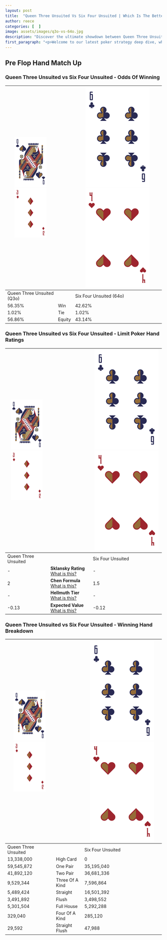 ```yaml
---
layout: post
title:  "Queen Three Unsuited Vs Six Four Unsuited | Which Is The Better Hand In Poker? A Complete Guide"
author: reece
categories: [  ]
image: assets/images/q3o-vs-64o.jpg
description: "Discover the ultimate showdown between Queen Three Unsuited and Six Four Unsuited in poker! Uncover the odds, strategies, and scenarios where one hand triumphs over the other. Get ready to up your poker game with this thrilling analysis."
first_paragraph: "<p>Welcome to our latest poker strategy deep dive, where we're pitting two distinct hands against each other in a high-stakes showdown: Queen Three Unsuited vs Six Four Unsuited.</p><p>In the dynamic world of poker, every decision counts, and knowing which hand holds the upper hand is key to your success at the table.</p><p>In this article, we'll dissect these two hands, explore the scenarios where one dominates the other, and equip you with the knowledge to make strategic choices that can tip the odds in your favor.</p><p>Get ready to unravel the intriguing dynamics of these poker hands and elevate your game to new heights.</p>"
---
```




[comment]: # (sp0)

## Pre Flop Hand Match Up

<div class="table hand-ratings" markdown="1"> 



### Queen Three Unsuited vs Six Four Unsuited - Odds Of Winning


    
| ![image info](assets/images/hand1/Q.png) ![image info](assets/images/hand1/3o.png) |  | ![image info](assets/images/hand2/6.png) ![image info](assets/images/hand2/4o.png) |
| -------- | -------- | -------- |
| Queen Three Unsuited (Q3o) |  | Six Four Unsuited (64o) |
| 56.35% | Win | 42.62% |
| 1.02% | Tie | 1.02% |
| 56.86% | Equity | 43.14% |




[comment]: # (sp1)



### Queen Three Unsuited vs Six Four Unsuited - Limit Poker Hand Ratings


    
| ![image info](assets/images/hand1/Q.png) ![image info](assets/images/hand1/3o.png) |  | ![image info](assets/images/hand2/6.png) ![image info](assets/images/hand2/4o.png) |
| -------- | -------- | -------- |
| Queen Three Unsuited |  | Six Four Unsuited |
| - | **Sklansky Rating** [What is this?](/sklansky-rating-explained) | - |
| 2 | **Chen Formula** [What is this?](/chen-formula-explained) | 1.5 |
| - | **Hellmuth Tier** [What is this?](/Hellmuth-tier-explained) | - |
| -0.13 | **Expected Value** [What is this?](/expected-value-explained) | -0.12 |




[comment]: # (sp2)



### Queen Three Unsuited vs Six Four Unsuited - Winning Hand Breakdown


    
| ![image info](assets/images/hand1/Q.png) ![image info](assets/images/hand1/3o.png) |  | ![image info](assets/images/hand2/6.png) ![image info](assets/images/hand2/4o.png) |
| -------- | -------- | -------- |
| Queen Three Unsuited |  | Six Four Unsuited |
| 13,338,000 | High Card | 0 |
| 59,545,872 | One Pair | 35,195,040 |
| 41,892,120 | Two Pair | 36,681,336 |
| 9,529,344 | Three Of A Kind | 7,596,864 |
| 5,489,424 | Straight | 16,501,392 |
| 3,491,892 | Flush | 3,498,552 |
| 5,301,504 | Full House | 5,292,288 |
| 329,040 | Four Of A Kind | 285,120 |
| 29,592 | Straight Flush | 47,988 |




[comment]: # (sp3)



</div>

[comment]: # (sp4)



[comment]: # (sp5)

